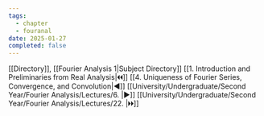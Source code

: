 ```yaml
---
tags:
  - chapter
  - fouranal
date: 2025-01-27
completed: false
---
```

[[Directory]], [[Fourier Analysis 1|Subject Directory]]
[[1. Introduction and Preliminaries from Real Analysis|🞀🞀]] [[4. Uniqueness of Fourier Series, Convergence, and Convolution|◀]] [[University/Undergraduate/Second Year/Fourier Analysis/Lectures/6. |▶]] [[University/Undergraduate/Second Year/Fourier Analysis/Lectures/22. |🞂🞂]]
# 
## 
### 